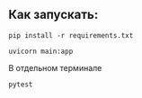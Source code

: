 ## Как запускать:

`pip install -r requirements.txt`

`uvicorn main:app`

В отдельном терминале 

`pytest`